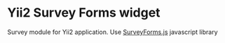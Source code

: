 # Yii2 Survey Forms widget
Survey module for Yii2 application. Use [SurveyForms.js](https://github.com/ZakharovAndrew/Survey-Forms) javascript library
